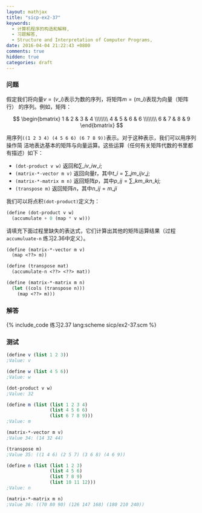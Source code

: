 ```yaml
---
layout: mathjax
title: "sicp-ex2-37"
keywords:
  - 计算机程序的构造和解释,
  - 习题解答,
  - Structure and Interpretation of Computer Programs,
date: 2016-04-04 21:22:43 +0800
comments: true
hidden: true
categories: draft
---
```


### 问题

假定我们将向量$v = (v\_i)$表示为数的序列，将矩阵$m = (m\_i)$表现为向量（矩阵行）
的序列。例如，矩阵：

$$
\begin{bmatrix}
1 & 2 & 3 & 4 \\\\\\\\
4 & 5 & 6 & 6 \\\\\\\\
6 & 7 & 8 & 9
\end{bmatrix}
$$

用序列`((1 2 3 4) (4 5 6 6) (6 7 8 9))`表示。对于这种表示，我们可以用序列操作简
洁地表达基本的矩阵与向量运算。这些运算（任何有关矩阵代数的书里都有描述）如下：

+ `(dot-product v w)` 返回和$\sum\_iv\_iw\_i$;
+ `(matrix-*-vector m v)` 返回向量$t$，其中$t\_i = \sum\_jm\_{ij}v\_j$;
+ `(matrix-*-matrix m n)` 返回矩阵$p$，其中$p\_{ij} = \sum\_km\_{ik}n\_{kj}$;
+ `(transpose m)` 返回矩阵$n$，其中$n\_{ij} = m\_{ji}$

我们可以将点积`(dot-product)`定义为：

``` scheme
(define (dot-product v w)
  (accumulate + 0 (map * v w)))
```

请填充下面过程里缺失的表达式，它们计算出其他的矩阵运算结果（过程`accumuluate-n`
练习2.36中定义）。

``` scheme
(define (matrix-*-vector m v)
  (map <??> m))

(define (transpose mat)
  (accumulate-n <??> <??> mat))

(define (matrix-*-matrix m n)
  (let ((cols (transpose n)))
    (map <??> m)))
```

### 解答

{% include_code 练习2.37 lang:scheme sicp/ex2-37.scm %}

### 测试

``` scheme
(define v (list 1 2 3))
;Value: v

(define w (list 4 5 6))
;Value: w

(dot-product v w)
;Value: 32

(define m (list (list 1 2 3 4)
                (list 4 5 6 6)
                (list 6 7 8 9)))
;Value: m

(matrix-*-vector m v)
;Value 34: (14 32 44)

(transpose m)
;Value 35: ((1 4 6) (2 5 7) (3 6 8) (4 6 9))

(define n (list (list 1 2 3)
                (list 4 5 6)
                (list 7 8 9)
                (list 10 11 12)))
;Value: n

(matrix-*-matrix m n)
;Value 36: ((70 80 90) (126 147 168) (180 210 240))
```
